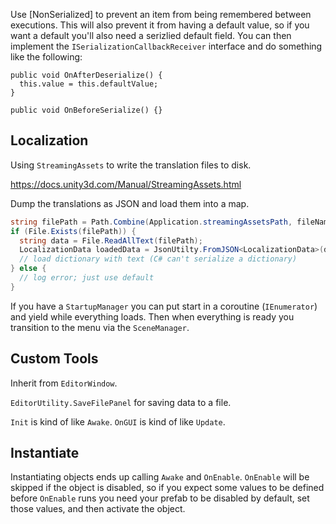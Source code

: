 Use [NonSerialized] to prevent an item from being remembered between
executions. This will also prevent it from having a default value, so if
you want a default you'll also need a serizlied default field. You can
then implement the `ISerializationCallbackReceiver` interface and do
something like the following:

```
public void OnAfterDeserialize() {
  this.value = this.defaultValue;
}

public void OnBeforeSerialize() {}
```

## Localization

Using `StreamingAssets` to write the translation files to disk.

https://docs.unity3d.com/Manual/StreamingAssets.html

Dump the translations as JSON and load them into a map.

```C#
string filePath = Path.Combine(Application.streamingAssetsPath, fileName);
if (File.Exists(filePath)) {
  string data = File.ReadAllText(filePath);
  LocalizationData loadedData = JsonUtilty.FromJSON<LocalizationData>(data);
  // load dictionary with text (C# can't serialize a dictionary)
} else {
  // log error; just use default
}
```

If you have a `StartupManager` you can put start in a coroutine (`IEnumerator`)
and yield while everything loads. Then when everything is ready you transition
to the menu via the `SceneManager`.

## Custom Tools

Inherit from `EditorWindow`.

`EditorUtility.SaveFilePanel` for saving data to a file.

`Init` is kind of like `Awake`.
`OnGUI` is kind of like `Update`.

## Instantiate

Instantiating objects ends up calling `Awake` and `OnEnable`. `OnEnable` will
be skipped if the object is disabled, so if you expect some values to be
defined before `OnEnable` runs you need your prefab to be disabled by default,
set those values, and then activate the object.
